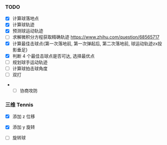 

###  TODO
- [x] 计算球落地点
- [x] 计算球轨迹
- [x] 预测球运动轨迹
- [ ] 求解微积分方程获取精确轨迹 https://www.zhihu.com/question/68565717
- [x] 计算最佳击球点{第一次落地前, 第一次弹起后, 第二次落地前, 球运动轨迹zx投影垂足}
- [x] 判断 4 个最佳击球点是否可达, 选择最优点
- [ ] 规划球手运动轨迹
- [ ] 计算球拍击球角度
- [ ] 双打
- - [ ] 协商攻防

### 三维 Tennis
- [x] 添加 z 位移
- [x] 添加 y 旋转
- [ ] 旋转球

